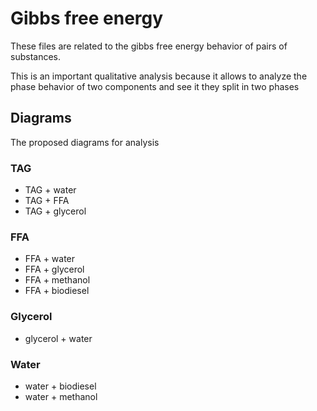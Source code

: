 # Gibbs free energy

These files are related to the gibbs free energy behavior of pairs of substances. 

This is an important qualitative analysis because it allows to analyze the phase behavior of two components and see it they split in two phases



## Diagrams 

The proposed diagrams for analysis 

### TAG 

- TAG + water
- TAG + FFA
- TAG + glycerol

### FFA

- FFA  + water
- FFA + glycerol
- FFA + methanol
- FFA + biodiesel

### Glycerol

- glycerol + water

### Water

- water + biodiesel 
- water + methanol

